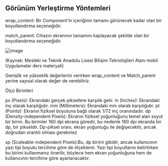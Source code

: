 ## Görünüm Yerleştirme Yöntemleri ##

wrap_content: Bir Component'in içeriğinin tamamı görünecek kadar olan bir  boyutlandırma seçeneğidir. 

match_parent: Cihazın ekranının tamamını kaplayacak şekilde olan bir boyutlandırma seçeneğidir.


![image](https://user-images.githubusercontent.com/69754028/210307345-34c2252e-10c5-4baa-a04b-d4a97ede6e52.png)

(Kaynak: Mesleki ve Teknik Anadolu Lisesi Bilişim Teknolojileri Alanı mobil Uygulamalar ders materyali)

Genişlik ve yükseklik değerlerini verirken wrap_content ve Match_parent yerine sayısal olarak değer de verebiliriz.

Ölçü Birimleri

px (Pixels):  Ekrandaki gerçek piksellere karşılık gelir.
in (Inches):   Ekrandaki inç olarak karşılığıdır.
mm (Millimeters):  Ekrandaki mm olarak karşılığıdır.
pt (Points): Ekranın fiziksel boyutuna bağlı olarak 1/72 inç oranındadır.
dp (Density-independent Pixels): Ekranın fiziksel yoğunluğunu temel alan soyut bir birim. Bu birimler 160 dpi ekrana göredir, bu nedenle 160 dpi ekranda bir dp, bir pikseldir. Dp-piksel oranı, ekran yoğunluğu ile değişecektir, ancak doğrudan orantılı olması gerekmez

sp (Scaleable-independent Pixels):Bu, dp birimi gibidir, ancak kullanıcının yazı tipi boyutu tercihine göre de ölçeklenir. Yazı tipi boyutlarını belirtirken bu birimi kullanmanız önerilir, böylece hem ekran yoğunluğuna hem de kullanıcının tercihine göre ayarlanacaktır.
